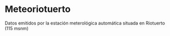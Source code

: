 # Meteoriotuerto
Datos emitidos por la estación meterológica automática situada en Riotuerto (115 msnm)
